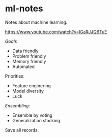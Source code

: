 # ml-notes
Notes about machine learning.

https://www.youtube.com/watch?v=IGaRJJQ6TuE

*Goals*
- Data friendly
- Problem friendly
- Memory friendly
- Automated

Priorities:
- Feature enginering
- Model diversity
- Luck


*Ensembling*:
- Ensemble by voting
- Generalization stacking

Save all records.
